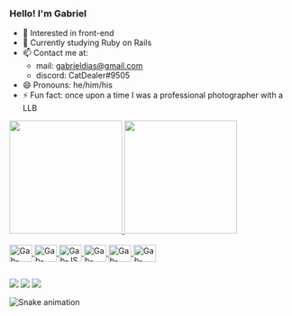 ### Hello! I'm Gabriel

- 🔭 Interested in front-end
- 🌱 Currently studying Ruby on Rails
- 📫 Contact me at:
  -   mail: gabrieldias@gmail.com 
  -   discord: CatDealer#9505
- 😄 Pronouns: he/him/his
- ⚡ Fun fact: once upon a time I was a professional photographer with a LLB

<div>
  <a href="https://github.com/gabdiasx">
  <img height="200em" src="https://github-readme-stats.vercel.app/api?username=gabdiasx&show_icons=true&theme=Modernist&include_all_commits=true&count_private=true">
  <img height="200em" src="https://github-readme-stats.vercel.app/api/top-langs/?username=gabdiasx&layout=compact&langs_count=16&theme=Modernist">
</div>
  
<div style="display: inline_block"><br>
  <img align="center" alt="Gab-HTML" height="30" width="40" src="https://cdn.jsdelivr.net/gh/devicons/devicon/icons/html5/html5-original.svg">
  <img align="center" alt="Gab-CSS" height="30" width="40" src="https://cdn.jsdelivr.net/gh/devicons/devicon/icons/css3/css3-original.svg">
  <img align="center" alt="Gab-JS" height="30" width="40" src="https://cdn.jsdelivr.net/gh/devicons/devicon/icons/javascript/javascript-original.svg">
  <img align="center" alt="Gab-Ruby" height="30" width="40" src="https://cdn.jsdelivr.net/gh/devicons/devicon/icons/ruby/ruby-plain.svg">
  <img align="center" alt="Gab-rails" height="30" width="40" src="https://cdn.jsdelivr.net/gh/devicons/devicon/icons/rails/rails-plain.svg">
  <img align="center" alt="Gab-Python" height="30" width="40" src="https://cdn.jsdelivr.net/gh/devicons/devicon/icons/python/python-original.svg">
</div>
  
##
  
<div>
  <a href="https://instagram.com/diasgab" target="_blank"><img src="https://img.shields.io/badge/-Instagram-%23E4405F?style=for-the-badge&logo=instagram&logoColor=white" target="_blank"></a>
  <a href = "mailto:gabrieldias@gmail.com"><img src="https://img.shields.io/badge/Gmail-D14836?style=for-the-badge&logo=gmail&logoColor=white" target="_blank"></a>
  <a href="https://www.linkedin.com/in/gdto/" target="_blank"><img src="https://img.shields.io/badge/-LinkedIn-%230077B5?style=for-the-badge&logo=linkedin&logoColor=white" target="_blank"></a>   
</div>
  
![Snake animation](https://github.com/gabdiasx/gabdiasx/blob/output/github-contribution-grid-snake.svg)

